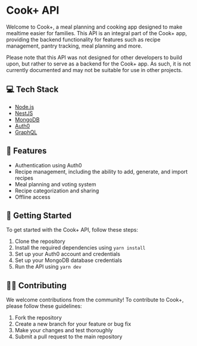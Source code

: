 # Cook+ API

Welcome to Cook+, a meal planning and cooking app designed to make mealtime easier for families. This API is an integral part of the Cook+ app, providing the backend functionality for features such as recipe management, pantry tracking, meal planning and more.

Please note that this API was not designed for other developers to build upon, but rather to serve as a backend for the Cook+ app. As such, it is not currently documented and may not be suitable for use in other projects.

## 💻 Tech Stack
- [Node.js](https://nodejs.org/)
- [NestJS](https://nestjs.com/)
- [MongoDB](https://www.mongodb.com/)
- [Auth0](https://auth0.com/)
- [GraphQL](https://graphql.org/)

## 🍳 Features
- Authentication using Auth0
- Recipe management, including the ability to add, generate, and import recipes
- Meal planning and voting system
- Recipe categorization and sharing
- Offline access

## 🚀 Getting Started
To get started with the Cook+ API, follow these steps:
1. Clone the repository
2. Install the required dependencies using `yarn install`
3. Set up your Auth0 account and credentials
4. Set up your MongoDB database credentials
5. Run the API using `yarn dev`

## 👨‍💻 Contributing
We welcome contributions from the community! To contribute to Cook+, please follow these guidelines:
1. Fork the repository
2. Create a new branch for your feature or bug fix
3. Make your changes and test thoroughly
4. Submit a pull request to the main repository
